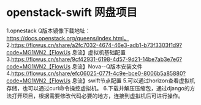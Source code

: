 # openstack-swift 网盘项目
1.opnestack Q版本镜像下载地址：https://docs.openstack.org/queens/index.html。
2.https://flowus.cn/share/a2fc7032-4674-46e3-adb1-b73f3303f1d9?code=MG1WN2【FlowUs 息流】虚拟机基础配置
3.https://flowus.cn/share/9cf42931-6198-4d57-9d21-14be7ab3e7e6?code=MG1WN2【FlowUs 息流】Nova--Q版本安装文件
4.https://flowus.cn/share/efc06025-077f-4c9e-bce0-8006b5a85880?code=MG1WN2【FlowUs 息流】swift节点配置
5.可以通过horizon查看虚拟机存储，也可以通过curl命令操控虚拟机。
6.下载并解压压缩包，通过django的方法打开项目，根据需要修改代码必要的地方，连接到虚拟机后可进行操作。
